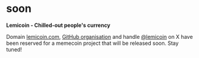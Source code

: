 # soon

**Lemicoin - Chilled-out people's currency**

Domain [lemicoin.com](https://lemicoin.com), [GitHub organisation](https://github.com/lemicoin) and handle [@lemicoin](https://x.com/lemicoin) on X have been reserved for a memecoin project that will be released soon. Stay tuned!
